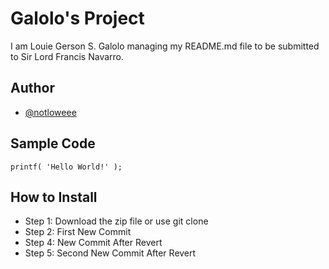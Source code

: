 # Galolo's Project
I am Louie Gerson S. Galolo managing my README.md file to be submitted to Sir Lord Francis Navarro.
## Author
- [@notloweee]( https://github.com/notloweee)
## Sample Code
`printf( 'Hello World!' );`
## How to Install
- Step 1: Download the zip file or use git clone
- Step 2: First New Commit
- Step 4: New Commit After Revert
- Step 5: Second New Commit After Revert

